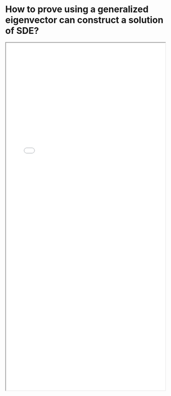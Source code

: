 # How to prove using a generalized eigenvector can construct a solution of SDE?


<!--more-->

<iframe src="/pdf/SecondSolution_GeneralizedEigenvector.pdf" height="1100px" width="100%"></iframe>


<!-- ## Credit: -->

